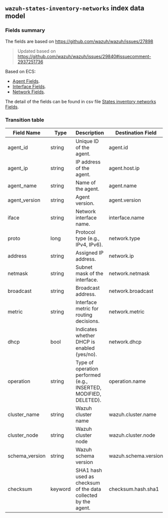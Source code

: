 ## `wazuh-states-inventory-networks` index data model

### Fields summary

The fields are based on https://github.com/wazuh/wazuh/issues/27898

> Updated based on https://github.com/wazuh/wazuh/issues/29840#issuecomment-2937251736

Based on ECS:

- [Agent Fields](https://www.elastic.co/guide/en/ecs/current/ecs-agent.html).
- [Interface Fields](https://www.elastic.co/guide/en/ecs/current/ecs-interface.html).
- [Network Fields](https://www.elastic.co/guide/en/ecs/current/ecs-network.html).

The detail of the fields can be found in csv file [States inventory networks Fields](fields.csv).

### Transition table

| Field Name     | Type    | Description                                                      | Destination Field    | Custom |
|----------------|---------|------------------------------------------------------------------|----------------------|--------|
| agent_id       | string  | Unique ID of the agent.                                          | agent.id             | FALSE  |
| agent_ip       | string  | IP address of the agent.                                         | agent.host.ip        | TRUE   |
| agent_name     | string  | Name of the agent.                                               | agent.name           | FALSE  |
| agent_version  | string  | Agent version.                                                   | agent.version        | FALSE  |
| iface          | string  | Network interface name.                                          | interface.name       | FALSE  |
| proto          | long    | Protocol type (e.g., IPv4, IPv6).                                | network.type         | FALSE  |
| address        | string  | Assigned IP address.                                             | network.ip           | FALSE  |
| netmask        | string  | Subnet mask of the interface.                                    | network.netmask      | TRUE   |
| broadcast      | string  | Broadcast address.                                               | network.broadcast    | TRUE   |
| metric         | string  | Interface metric for routing decisions.                          | network.metric       | TRUE   |
| dhcp           | bool    | Indicates whether DHCP is enabled (yes/no).                      | network.dhcp         | TRUE   |
| operation      | string  | Type of operation performed (e.g., INSERTED, MODIFIED, DELETED). | operation.name       | TRUE   |
| cluster_name   | string  | Wazuh cluster name                                               | wazuh.cluster.name   | TRUE   |
| cluster_node   | string  | Wazuh cluster node                                               | wazuh.cluster.node   | TRUE   |
| schema_version | string  | Wazuh schema version                                             | wazuh.schema.version | TRUE   |
| checksum       | keyword | SHA1 hash used as checksum of the data collected by the agent.   | checksum.hash.sha1   | TRUE   |

